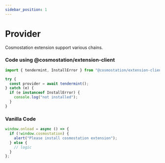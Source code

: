 ```yaml
---
sidebar_position: 1
---
```


# Provider

Cosmostation extension support various chains.

### Code using @cosmostation/extension-client

```typescript
import { tendermint, InstallError } from "@cosmostation/extension-client";

try {
  const provider = await tendermint();
} catch (e) {
  if (e instanceof InstallError) {
    console.log("not installed");
  }
}
```

### Vanilla Code

```javascript
window.onload = async () => {
  if (!window.cosmostation) {
    alert("Please install cosmostation extension");
  } else {
    // logic
  }
};
```
